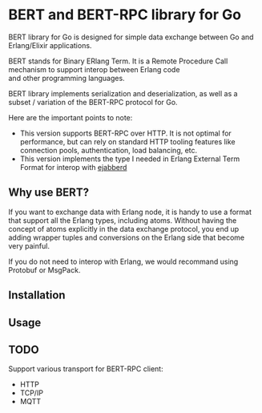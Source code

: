 # BERT and BERT-RPC library for Go

BERT library for Go is designed for simple data exchange between Go and Erlang/Elixir applications.

BERT stands for Binary ERlang Term. It is a Remote Procedure Call mechanism to support interop between Erlang code\
and other programming languages.

BERT library implements serialization and deserialization, as well as a subset / variation of the BERT-RPC protocol
for Go.

Here are the important points to note:
- This version supports BERT-RPC over HTTP. It is not optimal for performance, but can rely on standard HTTP tooling
  features like connection pools, authentication, load balancing, etc.
- This version implements the type I needed in Erlang External Term Format for interop with
  [ejabberd](https://github.com/processone/ejabberd/)
  
## Why use BERT?

If you want to exchange data with Erlang node, it is handy to use a format that support all the Erlang types, including
atoms. Without having the concept of atoms explicitly in the data exchange protocol, you end up adding wrapper tuples
and conversions on the Erlang side that become very painful.

If you do not need to interop with Erlang, we would recommand using Protobuf or MsgPack.

## Installation

## Usage

## TODO

Support various transport for BERT-RPC client:
- HTTP
- TCP/IP
- MQTT
